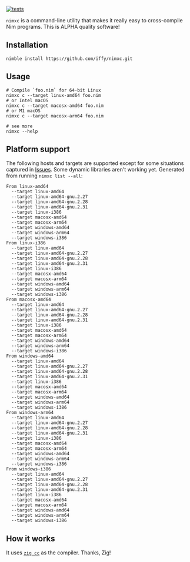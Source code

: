 [![tests](https://github.com/iffy/nimxc/actions/workflows/main.yml/badge.svg)](https://github.com/iffy/nimxc/actions/workflows/main.yml)

`nimxc` is a command-line utility that makes it really easy to cross-compile Nim
programs. This is ALPHA quality software!

## Installation

```
nimble install https://github.com/iffy/nimxc.git
```

## Usage

```
# Compile `foo.nim` for 64-bit Linux
nimxc c --target linux-amd64 foo.nim
# or Intel macOS
nimxc c --target macosx-amd64 foo.nim
# or M1 macOS
nimxc c --target macosx-arm64 foo.nim

# see more
nimxc --help
```

## Platform support

The following hosts and targets are supported except for some situations captured in [Issues](https://github.com/iffy/nimxc/issues).
Some dynamic libraries aren't working yet.
Generated from running `nimxc list --all`:

```
From linux-amd64
  --target linux-amd64
  --target linux-amd64-gnu.2.27
  --target linux-amd64-gnu.2.28
  --target linux-amd64-gnu.2.31
  --target linux-i386
  --target macosx-amd64
  --target macosx-arm64
  --target windows-amd64
  --target windows-arm64
  --target windows-i386
From linux-i386
  --target linux-amd64
  --target linux-amd64-gnu.2.27
  --target linux-amd64-gnu.2.28
  --target linux-amd64-gnu.2.31
  --target linux-i386
  --target macosx-amd64
  --target macosx-arm64
  --target windows-amd64
  --target windows-arm64
  --target windows-i386
From macosx-amd64
  --target linux-amd64
  --target linux-amd64-gnu.2.27
  --target linux-amd64-gnu.2.28
  --target linux-amd64-gnu.2.31
  --target linux-i386
  --target macosx-amd64
  --target macosx-arm64
  --target windows-amd64
  --target windows-arm64
  --target windows-i386
From windows-amd64
  --target linux-amd64
  --target linux-amd64-gnu.2.27
  --target linux-amd64-gnu.2.28
  --target linux-amd64-gnu.2.31
  --target linux-i386
  --target macosx-amd64
  --target macosx-arm64
  --target windows-amd64
  --target windows-arm64
  --target windows-i386
From windows-arm64
  --target linux-amd64
  --target linux-amd64-gnu.2.27
  --target linux-amd64-gnu.2.28
  --target linux-amd64-gnu.2.31
  --target linux-i386
  --target macosx-amd64
  --target macosx-arm64
  --target windows-amd64
  --target windows-arm64
  --target windows-i386
From windows-i386
  --target linux-amd64
  --target linux-amd64-gnu.2.27
  --target linux-amd64-gnu.2.28
  --target linux-amd64-gnu.2.31
  --target linux-i386
  --target macosx-amd64
  --target macosx-arm64
  --target windows-amd64
  --target windows-arm64
  --target windows-i386
```

## How it works

It uses [`zig cc`](https://ziglang.org/) as the compiler. Thanks, Zig!
